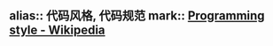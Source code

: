 alias:: 代码风格, 代码规范
mark:: [Programming style - Wikipedia](https://en.wikipedia.org/wiki/Programming_style)
-